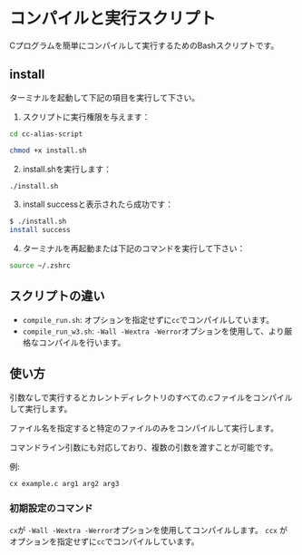 # コンパイルと実行スクリプト

Cプログラムを簡単にコンパイルして実行するためのBashスクリプトです。

## install
ターミナルを起動して下記の項目を実行して下さい。

1. スクリプトに実行権限を与えます：
```bash
cd cc-alias-script

chmod +x install.sh
```

2. install.shを実行します：
```bash
./install.sh
```

3. install successと表示されたら成功です：
```sh
$ ./install.sh
install success
```
4. ターミナルを再起動または下記のコマンドを実行して下さい：
```sh
source ~/.zshrc
```

## スクリプトの違い

- `compile_run.sh`: オプションを指定せずに`cc`でコンパイルしています。
- `compile_run_w3.sh`: `-Wall -Wextra -Werror`オプションを使用して、より厳格なコンパイルを行います。

## 使い方
引数なしで実行するとカレントディレクトリのすべての.cファイルをコンパイルして実行します。

ファイル名を指定すると特定のファイルのみをコンパイルして実行します。

コマンドライン引数にも対応しており、複数の引数を渡すことが可能です。

例:
```sh
cx example.c arg1 arg2 arg3
```

### 初期設定のコマンド
`cx`が `-Wall -Wextra -Werror`オプションを使用してコンパイルします。
`ccx` がオプションを指定せずに`cc`でコンパイルしています。

